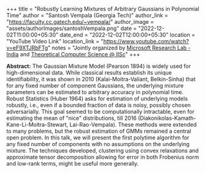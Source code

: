 +++
title = "Robustly Learning Mixtures of Arbitrary Gaussians in Polynomial Time"
author = "Santosh Vempala (Georgia Tech)"
author_link = "https://faculty.cc.gatech.edu/~vempala/"
author_image = "assets/authorImages/santoshVempala.png"
date = "2022-12-02T11:00:00+05:30"
date_end = "2022-12-02T12:00:00+05:30"
location = "YouTube Video Link"
location_link = "https://www.youtube.com/watch?v=eF9XTJRbFTg"
notes = "Jointly organized by <a href = "https://www.microsoft.com/en-us/research/lab/microsoft-research-india/" target= "_blank">Microsoft Research Lab - India</a> and <a href='https://www.csa.iisc.ac.in/theoretical-computer-science/' target= "_blank">Theoretical Computer Science @ IISc</a>"
+++

<b>Abstract:</b>
The Gaussian Mixture Model (Pearson 1894) is widely used for high-dimensional data. While classical results establish
its unique identifiability, it was shown in 2010 (Kalai-Moitra-Valiant, Belkin-Sinha) that for any fixed number of
component Gaussians, the underlying mixture parameters can be estimated to arbitrary accuracy in polynomial time.
Robust Statistics (Huber 1964) asks for estimation of underlying models robustly, i.e., even if a bounded fraction
of data is noisy, possibly chosen adversarially. This goal seemed to be computationally intractable, even for
estimating the mean of "nice" distributions, till 2016 (Diakonikolas-Kamath-Kane-Li-Moitra-Stewart, Lai-Rao-Vempala).
These methods were extended to many problems, but the robust estimation of GMMs remained a central open problem.
In this talk, we will present the first polytime algorithm for any fixed number of components with no assumptions
on the underlying mixture. The techniques developed, clustering using convex relaxations and approximate tensor
decomposition allowing for error in both Frobenius norm and low-rank terms, might be useful more generally.